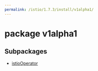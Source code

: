 ```yaml
---
permalink: /istio/1.7.3/install/v1alpha1/
---
```


# package v1alpha1



## Subpackages

* [istioOperator](install-v1alpha1-istioOperator.md)